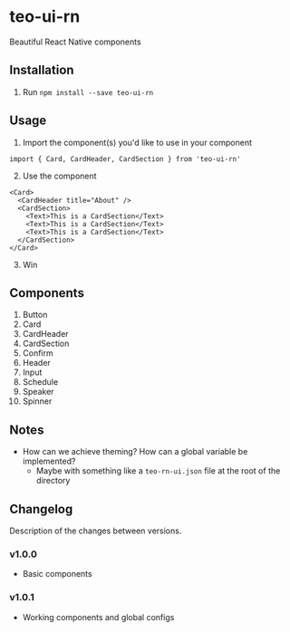 # teo-ui-rn

Beautiful React Native components

## Installation

1. Run `npm install --save teo-ui-rn`

## Usage

1. Import the component(s) you'd like to use in your component

  ```
  import { Card, CardHeader, CardSection } from 'teo-ui-rn'
  ```

2. Use the component

  ```
  <Card>
    <CardHeader title="About" />
    <CardSection>
      <Text>This is a CardSection</Text>
      <Text>This is a CardSection</Text>
      <Text>This is a CardSection</Text>
    </CardSection>
  </Card>
  ```

3. Win

## Components

1. Button
1. Card
1. CardHeader
1. CardSection
1. Confirm
1. Header
1. Input
1. Schedule
1. Speaker
1. Spinner

## Notes

- How can we achieve theming? How can a global variable be implemented?
  - Maybe with something like a `teo-rn-ui.json` file at the root of the directory

## Changelog

Description of the changes between versions.

### v1.0.0

- Basic components

### v1.0.1

- Working components and global configs
